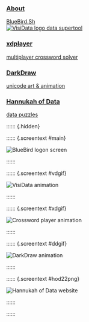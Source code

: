 <div id="projects">

<a href="/about">
<div id="bluebird" class="project" onmouseover="screen_txt('main')">
<div class="label">
<h3>About</h3>
BlueBird.Sh
</div>
</div>
</a>

<a href="https://visidata.org">
<div id="visidata" class="project" onmouseover="screen_txt('vdgif')">
<div class="label">
<img src="/vdlogo.png" alt="VisiData logo"/>
data supertool
</div>
</div>
</a>


<a href="https://github.com/devottys/xdplayer">
<div id="xdplayer" class="project" onmouseover="screen_txt('xdgif')">
<div class="label">
<h3>xdplayer</h3>
multiplayer crossword solver
</div>
</div>
</a>

<a href="https://github.com/devottys/darkdraw">
<div id="darkdraw" class="project" onmouseover="screen_txt('ddgif')">
<div class="label">
<h3>DarkDraw</h3>
unicode art & animation
</div>
</div>
</a>

<!--a href="/letterdash">
<div class="project">
<div class="label">
<h3>LetterDash</h3>
unicode arcade game
</div>
</div>
</a-->

<!--a href="/boardgames">
<div id="boardgames" class="project" onmouseover="screen_txt('/boardgames.gif')">
<div class="label">
<h3>Acquire</h3>
board game mockup
</div>
</div>
</a-->

<a href="https://hod2022.netlify.app">
<div id="hodata2022" class="project" onmouseover="screen_txt('hod22png')">
<div class="label">
<h3>Hannukah of Data</h3>
data puzzles
</div>
</div>
</a>

</div>
</div>

:::::: {.hidden}

:::::: {.screentext #main}

<img src="/bluebird.png" alt="BlueBird logon screen" />

::::::

:::::: {.screentext #vdgif}

<img src="/visidata.gif" alt="VisiData animation" />

::::::

:::::: {.screentext #xdgif}

<img src="/xdplayer.gif" alt="Crossword player animation" />

::::::

:::::: {.screentext #ddgif}

<img src="/darkdraw.gif" alt="DarkDraw animation" />

::::::

:::::: {.screentext #hod22png}

<img src="/hodata2022.png" alt="Hannukah of Data website" />

::::::

::::::
